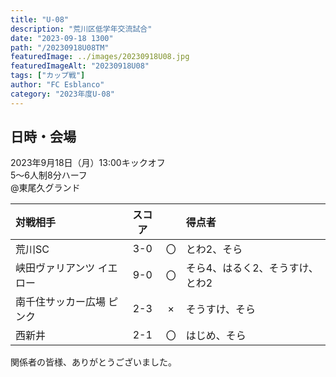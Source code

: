 ```yaml
---
title: "U-08"
description: "荒川区低学年交流試合"
date: "2023-09-18 1300"
path: "/20230918U08TM"
featuredImage: ../images/20230918U08.jpg
featuredImageAlt: "20230918U08"
tags: ["カップ戦"]
author: "FC Esblanco"
category: "2023年度U-08"
---
```


## 日時・会場

2023年9月18日（月）13:00キックオフ<br>
5～6人制8分ハーフ<br>
@東尾久グランド

| 対戦相手| スコア |   | 得点者  |
|:----|:------:|:-:|:--------|
| 荒川SC | 3-0 | 〇 |とわ2、そら|
| 峡田ヴァリアンツ イエロー | 9-0 | 〇 |そら4、はるく2、そうすけ、とわ2|
| 南千住サッカー広場 ピンク | 2-3 | × |そうすけ、そら|
| 西新井 | 2-1 | 〇 |はじめ、そら|


関係者の皆様、ありがとうございました。